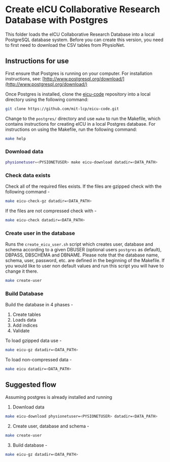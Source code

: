 # Create eICU Collaborative Research Database with Postgres

This folder loads the eICU Collaborative Research Database into a local PostgreSQL database system. Before you can create this version, you need to first need to download the CSV tables from PhysioNet.

## Instructions for use

First ensure that Postgres is running on your computer. For installation instructions, see: [http://www.postgresql.org/download/](http://www.postgresql.org/download/)

Once Postgres is installed, clone the [eicu-code](https://github.com/mit-lcp/eicu-code) repository into a local directory using the following command:

``` bash
git clone https://github.com/mit-lcp/eicu-code.git
```

Change to the ```postgres/``` directory and use ```make``` to run the Makefile, which contains instructions for creating eICU in a local Postgres database. For instructions on using the Makefile, run the following command:

``` bash
make help
```

### Download data
``` bash
physionetuser=<PYSIONETUSER> make eicu-download datadir=<DATA_PATH>
```

### Check data exists

Check all of the required files exists.
If the files are gzipped check with the following command -
``` bash
make eicu-check-gz datadir=<DATA_PATH>
```

If the files are not compressed check with -
``` bash
make eicu-check datadir=<DATA_PATH>
```

### Create user in the database

Runs the `create_eicu_user.sh` script which creates user, database and schema according to a given DBUSER (optional users `postgres` as default), DBPASS, DBSCHEMA and DBNAME. Please note that the database name, schema, user, password, etc. are defined in the beginning of the Makefile. If you would like to user non default values and run this script you will have to change it there.

``` bash
make create-user
```

### Build Database

Build the database in 4 phases -
1. Create tables
2. Loads data
3. Add indices
4. Validate

To load gzipped data use -
``` bash
make eicu-gz datadir=<DATA_PATH>
```

To load non-compressed data -
``` bash
make eicu datadir=<DATA_PATH>
```

## Suggested flow

Assuming postgres is already installed and running

1. Download data
``` bash
make eicu-download physionetuser=<PYSIONETUSER> datadir=<DATA_PATH>
```
2. Create user, database and schema -
``` bash
make create-user
```
3. Build database -
``` bash
make eicu-gz datadir=<DATA_PATH>
```
